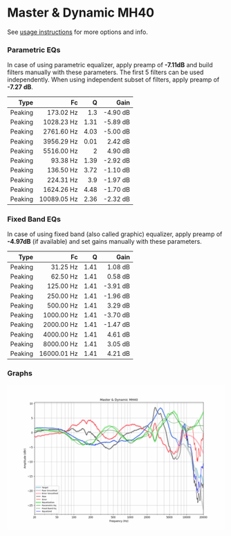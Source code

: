 # Master & Dynamic MH40
See [usage instructions](https://github.com/jaakkopasanen/AutoEq#usage) for more options and info.

### Parametric EQs
In case of using parametric equalizer, apply preamp of **-7.11dB** and build filters manually
with these parameters. The first 5 filters can be used independently.
When using independent subset of filters, apply preamp of **-7.27 dB**.

| Type    | Fc          |    Q | Gain     |
|--------:|------------:|-----:|---------:|
| Peaking | 173.02 Hz   | 1.3  | -4.90 dB |
| Peaking | 1028.23 Hz  | 1.31 | -5.89 dB |
| Peaking | 2761.60 Hz  | 4.03 | -5.00 dB |
| Peaking | 3956.29 Hz  | 0.01 | 2.42 dB  |
| Peaking | 5516.00 Hz  | 2    | 4.90 dB  |
| Peaking | 93.38 Hz    | 1.39 | -2.92 dB |
| Peaking | 136.50 Hz   | 3.72 | -1.10 dB |
| Peaking | 224.31 Hz   | 3.9  | -1.97 dB |
| Peaking | 1624.26 Hz  | 4.48 | -1.70 dB |
| Peaking | 10089.05 Hz | 2.36 | -2.32 dB |

### Fixed Band EQs
In case of using fixed band (also called graphic) equalizer, apply preamp of **-4.97dB**
(if available) and set gains manually with these parameters.

| Type    | Fc          |    Q | Gain     |
|--------:|------------:|-----:|---------:|
| Peaking | 31.25 Hz    | 1.41 | 1.08 dB  |
| Peaking | 62.50 Hz    | 1.41 | 0.58 dB  |
| Peaking | 125.00 Hz   | 1.41 | -3.91 dB |
| Peaking | 250.00 Hz   | 1.41 | -1.96 dB |
| Peaking | 500.00 Hz   | 1.41 | 3.29 dB  |
| Peaking | 1000.00 Hz  | 1.41 | -3.70 dB |
| Peaking | 2000.00 Hz  | 1.41 | -1.47 dB |
| Peaking | 4000.00 Hz  | 1.41 | 4.61 dB  |
| Peaking | 8000.00 Hz  | 1.41 | 3.05 dB  |
| Peaking | 16000.01 Hz | 1.41 | 4.21 dB  |

### Graphs
![](./Master%20&%20Dynamic%20MH40.png)